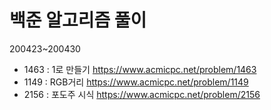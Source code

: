 # 백준 알고리즘 풀이

200423~200430
- 1463 : 1로 만들기 https://www.acmicpc.net/problem/1463
- 1149 : RGB거리 https://www.acmicpc.net/problem/1149
- 2156 : 포도주 시식 https://www.acmicpc.net/problem/2156
